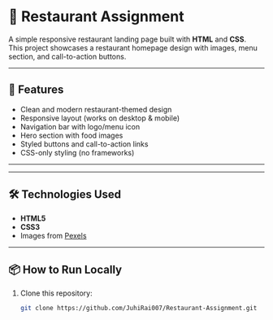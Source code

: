 # 🍴 Restaurant Assignment  

A simple responsive restaurant landing page built with **HTML** and **CSS**.  
This project showcases a restaurant homepage design with images, menu section, and call-to-action buttons.

---

## 🚀 Features
- Clean and modern restaurant-themed design  
- Responsive layout (works on desktop & mobile)  
- Navigation bar with logo/menu icon  
- Hero section with food images  
- Styled buttons and call-to-action links  
- CSS-only styling (no frameworks)  

---


---

## 🛠️ Technologies Used
- **HTML5**
- **CSS3**
- Images from [Pexels](https://www.pexels.com/)

---


## 📦 How to Run Locally
1. Clone this repository:
   ```bash
   git clone https://github.com/JuhiRai007/Restaurant-Assignment.git


